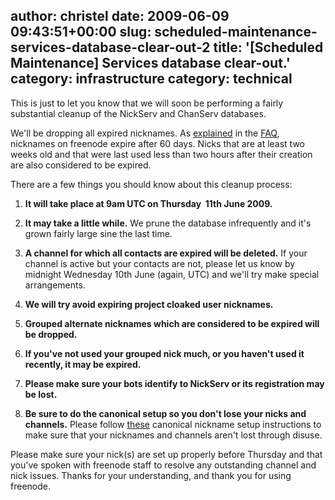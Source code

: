 author: christel
date: 2009-06-09 09:43:51+00:00
slug: scheduled-maintenance-services-database-clear-out-2
title: '[Scheduled Maintenance] Services database clear-out.'
category: infrastructure
category: technical
---
This is just to let you know that we will soon be performing a fairly substantial cleanup of the NickServ and ChanServ databases.

We'll be dropping all expired nicknames. As [explained](http://freenode.net/faq.shtml#expirations) in the [FAQ](http://freenode.net/faq.shtml), nicknames on freenode expire after 60 days. Nicks that are at least two weeks old and that were last used less than two hours after their creation are also considered to be expired.

There are a few things you should know about this cleanup process:



	
  1. **It will take place at 9am UTC on Thursday  11th June 2009.**

	
  2. **It may take a little while.** We prune the database infrequently and it's grown fairly large sine the last time.

	
  3. **A channel for which all contacts are expired will be deleted.** If your channel is active but your contacts are not, please let us know by midnight Wednesday 10th June (again, UTC) and we'll try make special arrangements.

	
  4. **We will try avoid expiring project cloaked user nicknames.**

	
  5. **Grouped alternate nicknames which are considered to be expired will be dropped.**

	
  6. **If you've not used your grouped nick much, or you haven't used it recently, it may be expired.**

	
  7. **Please make sure your bots identify to NickServ or its registration may be lost.**

	
  8. **Be sure to do the canonical setup so you don't lose your nicks and channels.** Please follow [these](http://freenode.net/faq.shtml#nicksetup) canonical nickname setup instructions to make sure that your nicknames and channels aren't lost through disuse.


Please make sure your nick(s) are set up properly before Thursday and that you've spoken with freenode staff to resolve any outstanding channel and nick issues. Thanks for your understanding, and thank you for using freenode.
